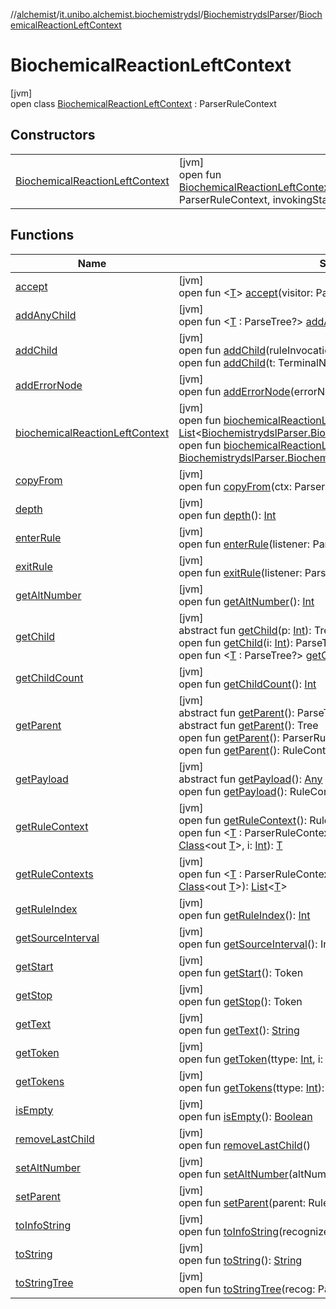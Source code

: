//[alchemist](../../../../index.md)/[it.unibo.alchemist.biochemistrydsl](../../index.md)/[BiochemistrydslParser](../index.md)/[BiochemicalReactionLeftContext](index.md)

# BiochemicalReactionLeftContext

[jvm]\
open class [BiochemicalReactionLeftContext](index.md) : ParserRuleContext

## Constructors

| | |
|---|---|
| [BiochemicalReactionLeftContext](-biochemical-reaction-left-context.md) | [jvm]<br>open fun [BiochemicalReactionLeftContext](-biochemical-reaction-left-context.md)(parent: ParserRuleContext, invokingState: [Int](https://kotlinlang.org/api/latest/jvm/stdlib/kotlin/-int/index.html)) |

## Functions

| Name | Summary |
|---|---|
| [accept](accept.md) | [jvm]<br>open fun <[T](accept.md)> [accept](accept.md)(visitor: ParseTreeVisitor<out [T](../../../it.unibo.alchemist.model.implementations.environments/-limited-continuos2-d/index.md)>): [T](../../../it.unibo.alchemist.model.implementations.environments/-limited-continuos2-d/index.md) |
| [addAnyChild](../-decimal-context/index.md#1230525611%2FFunctions%2F-267951372) | [jvm]<br>open fun <[T](../-decimal-context/index.md#1230525611%2FFunctions%2F-267951372) : ParseTree?> [addAnyChild](../-decimal-context/index.md#1230525611%2FFunctions%2F-267951372)(t: [T](../../../it.unibo.alchemist.model.implementations.environments/-limited-continuos2-d/index.md)): [T](../../../it.unibo.alchemist.model.implementations.environments/-limited-continuos2-d/index.md) |
| [addChild](../-decimal-context/index.md#1788416147%2FFunctions%2F-267951372) | [jvm]<br>open fun [addChild](../-decimal-context/index.md#1788416147%2FFunctions%2F-267951372)(ruleInvocation: RuleContext): RuleContext<br>open fun [addChild](../-decimal-context/index.md#1159546456%2FFunctions%2F-267951372)(t: TerminalNode): TerminalNode |
| [addErrorNode](../-decimal-context/index.md#92209968%2FFunctions%2F-267951372) | [jvm]<br>open fun [addErrorNode](../-decimal-context/index.md#92209968%2FFunctions%2F-267951372)(errorNode: ErrorNode): ErrorNode |
| [biochemicalReactionLeftContext](biochemical-reaction-left-context.md) | [jvm]<br>open fun [biochemicalReactionLeftContext](biochemical-reaction-left-context.md)(): [List](https://docs.oracle.com/javase/8/docs/api/java/util/List.html)<[BiochemistrydslParser.BiochemicalReactionLeftContextContext](../-biochemical-reaction-left-context-context/index.md)><br>open fun [biochemicalReactionLeftContext](biochemical-reaction-left-context.md)(i: [Int](https://kotlinlang.org/api/latest/jvm/stdlib/kotlin/-int/index.html)): [BiochemistrydslParser.BiochemicalReactionLeftContextContext](../-biochemical-reaction-left-context-context/index.md) |
| [copyFrom](../-decimal-context/index.md#-946529010%2FFunctions%2F-267951372) | [jvm]<br>open fun [copyFrom](../-decimal-context/index.md#-946529010%2FFunctions%2F-267951372)(ctx: ParserRuleContext) |
| [depth](../-decimal-context/index.md#333925234%2FFunctions%2F-267951372) | [jvm]<br>open fun [depth](../-decimal-context/index.md#333925234%2FFunctions%2F-267951372)(): [Int](https://kotlinlang.org/api/latest/jvm/stdlib/kotlin/-int/index.html) |
| [enterRule](enter-rule.md) | [jvm]<br>open fun [enterRule](enter-rule.md)(listener: ParseTreeListener) |
| [exitRule](exit-rule.md) | [jvm]<br>open fun [exitRule](exit-rule.md)(listener: ParseTreeListener) |
| [getAltNumber](../-decimal-context/index.md#-1572319351%2FFunctions%2F-267951372) | [jvm]<br>open fun [getAltNumber](../-decimal-context/index.md#-1572319351%2FFunctions%2F-267951372)(): [Int](https://kotlinlang.org/api/latest/jvm/stdlib/kotlin/-int/index.html) |
| [getChild](../-decimal-context/index.md#1085819703%2FFunctions%2F-267951372) | [jvm]<br>abstract fun [getChild](../-decimal-context/index.md#1085819703%2FFunctions%2F-267951372)(p: [Int](https://kotlinlang.org/api/latest/jvm/stdlib/kotlin/-int/index.html)): Tree<br>open fun [getChild](../-decimal-context/index.md#1723621075%2FFunctions%2F-267951372)(i: [Int](https://kotlinlang.org/api/latest/jvm/stdlib/kotlin/-int/index.html)): ParseTree<br>open fun <[T](../-decimal-context/index.md#938276746%2FFunctions%2F-267951372) : ParseTree?> [getChild](../-decimal-context/index.md#938276746%2FFunctions%2F-267951372)(ctxType: [Class](https://docs.oracle.com/javase/8/docs/api/java/lang/Class.html)<out [T](../../../it.unibo.alchemist.model.implementations.environments/-limited-continuos2-d/index.md)>, i: [Int](https://kotlinlang.org/api/latest/jvm/stdlib/kotlin/-int/index.html)): [T](../../../it.unibo.alchemist.model.implementations.environments/-limited-continuos2-d/index.md) |
| [getChildCount](../-decimal-context/index.md#571734315%2FFunctions%2F-267951372) | [jvm]<br>open fun [getChildCount](../-decimal-context/index.md#571734315%2FFunctions%2F-267951372)(): [Int](https://kotlinlang.org/api/latest/jvm/stdlib/kotlin/-int/index.html) |
| [getParent](../-decimal-context/index.md#1944277201%2FFunctions%2F-267951372) | [jvm]<br>abstract fun [getParent](../-decimal-context/index.md#1944277201%2FFunctions%2F-267951372)(): ParseTree<br>abstract fun [getParent](../-decimal-context/index.md#-1040426088%2FFunctions%2F-267951372)(): Tree<br>open fun [getParent](../-decimal-context/index.md#837330484%2FFunctions%2F-267951372)(): ParserRuleContext<br>open fun [getParent](../-decimal-context/index.md#1907908917%2FFunctions%2F-267951372)(): RuleContext |
| [getPayload](../-decimal-context/index.md#-1797056182%2FFunctions%2F-267951372) | [jvm]<br>abstract fun [getPayload](../-decimal-context/index.md#-1797056182%2FFunctions%2F-267951372)(): [Any](https://kotlinlang.org/api/latest/jvm/stdlib/kotlin/-any/index.html)<br>open fun [getPayload](../-decimal-context/index.md#-592984243%2FFunctions%2F-267951372)(): RuleContext |
| [getRuleContext](../-decimal-context/index.md#-2113309080%2FFunctions%2F-267951372) | [jvm]<br>open fun [getRuleContext](../-decimal-context/index.md#-2113309080%2FFunctions%2F-267951372)(): RuleContext<br>open fun <[T](../-decimal-context/index.md#1994260019%2FFunctions%2F-267951372) : ParserRuleContext?> [getRuleContext](../-decimal-context/index.md#1994260019%2FFunctions%2F-267951372)(ctxType: [Class](https://docs.oracle.com/javase/8/docs/api/java/lang/Class.html)<out [T](../../../it.unibo.alchemist.model.implementations.environments/-limited-continuos2-d/index.md)>, i: [Int](https://kotlinlang.org/api/latest/jvm/stdlib/kotlin/-int/index.html)): [T](../../../it.unibo.alchemist.model.implementations.environments/-limited-continuos2-d/index.md) |
| [getRuleContexts](../-decimal-context/index.md#-2110034828%2FFunctions%2F-267951372) | [jvm]<br>open fun <[T](../-decimal-context/index.md#-2110034828%2FFunctions%2F-267951372) : ParserRuleContext?> [getRuleContexts](../-decimal-context/index.md#-2110034828%2FFunctions%2F-267951372)(ctxType: [Class](https://docs.oracle.com/javase/8/docs/api/java/lang/Class.html)<out [T](../../../it.unibo.alchemist.model.implementations.environments/-limited-continuos2-d/index.md)>): [List](https://docs.oracle.com/javase/8/docs/api/java/util/List.html)<[T](../../../it.unibo.alchemist.model.implementations.environments/-limited-continuos2-d/index.md)> |
| [getRuleIndex](get-rule-index.md) | [jvm]<br>open fun [getRuleIndex](get-rule-index.md)(): [Int](https://kotlinlang.org/api/latest/jvm/stdlib/kotlin/-int/index.html) |
| [getSourceInterval](../-decimal-context/index.md#-548641634%2FFunctions%2F-267951372) | [jvm]<br>open fun [getSourceInterval](../-decimal-context/index.md#-548641634%2FFunctions%2F-267951372)(): Interval |
| [getStart](../-decimal-context/index.md#408312218%2FFunctions%2F-267951372) | [jvm]<br>open fun [getStart](../-decimal-context/index.md#408312218%2FFunctions%2F-267951372)(): Token |
| [getStop](../-decimal-context/index.md#1724227100%2FFunctions%2F-267951372) | [jvm]<br>open fun [getStop](../-decimal-context/index.md#1724227100%2FFunctions%2F-267951372)(): Token |
| [getText](../-decimal-context/index.md#568950418%2FFunctions%2F-267951372) | [jvm]<br>open fun [getText](../-decimal-context/index.md#568950418%2FFunctions%2F-267951372)(): [String](https://docs.oracle.com/javase/8/docs/api/java/lang/String.html) |
| [getToken](../-decimal-context/index.md#-2011859900%2FFunctions%2F-267951372) | [jvm]<br>open fun [getToken](../-decimal-context/index.md#-2011859900%2FFunctions%2F-267951372)(ttype: [Int](https://kotlinlang.org/api/latest/jvm/stdlib/kotlin/-int/index.html), i: [Int](https://kotlinlang.org/api/latest/jvm/stdlib/kotlin/-int/index.html)): TerminalNode |
| [getTokens](../-decimal-context/index.md#1407783727%2FFunctions%2F-267951372) | [jvm]<br>open fun [getTokens](../-decimal-context/index.md#1407783727%2FFunctions%2F-267951372)(ttype: [Int](https://kotlinlang.org/api/latest/jvm/stdlib/kotlin/-int/index.html)): [List](https://docs.oracle.com/javase/8/docs/api/java/util/List.html)<TerminalNode> |
| [isEmpty](../-decimal-context/index.md#-1122734606%2FFunctions%2F-267951372) | [jvm]<br>open fun [isEmpty](../-decimal-context/index.md#-1122734606%2FFunctions%2F-267951372)(): [Boolean](https://kotlinlang.org/api/latest/jvm/stdlib/kotlin/-boolean/index.html) |
| [removeLastChild](../-decimal-context/index.md#-2099160366%2FFunctions%2F-267951372) | [jvm]<br>open fun [removeLastChild](../-decimal-context/index.md#-2099160366%2FFunctions%2F-267951372)() |
| [setAltNumber](../-decimal-context/index.md#-2115960002%2FFunctions%2F-267951372) | [jvm]<br>open fun [setAltNumber](../-decimal-context/index.md#-2115960002%2FFunctions%2F-267951372)(altNumber: [Int](https://kotlinlang.org/api/latest/jvm/stdlib/kotlin/-int/index.html)) |
| [setParent](../-decimal-context/index.md#1546570001%2FFunctions%2F-267951372) | [jvm]<br>open fun [setParent](../-decimal-context/index.md#1546570001%2FFunctions%2F-267951372)(parent: RuleContext) |
| [toInfoString](../-decimal-context/index.md#328935484%2FFunctions%2F-267951372) | [jvm]<br>open fun [toInfoString](../-decimal-context/index.md#328935484%2FFunctions%2F-267951372)(recognizer: Parser): [String](https://docs.oracle.com/javase/8/docs/api/java/lang/String.html) |
| [toString](../-decimal-context/index.md#549784249%2FFunctions%2F-267951372) | [jvm]<br>open fun [toString](../-decimal-context/index.md#549784249%2FFunctions%2F-267951372)(): [String](https://docs.oracle.com/javase/8/docs/api/java/lang/String.html) |
| [toStringTree](../-decimal-context/index.md#1780528237%2FFunctions%2F-267951372) | [jvm]<br>open fun [toStringTree](../-decimal-context/index.md#1780528237%2FFunctions%2F-267951372)(recog: Parser): [String](https://docs.oracle.com/javase/8/docs/api/java/lang/String.html) |
